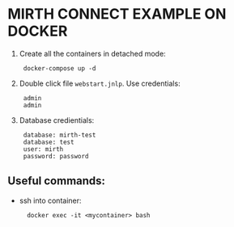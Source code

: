 # MIRTH CONNECT EXAMPLE ON DOCKER

1. Create all the containers in detached mode:

        docker-compose up -d
        
1. Double click file `webstart.jnlp`. Use credentials:

        admin
        admin

1. Database credientials:
		
		database: mirth-test
		database: test
		user: mirth
		password: password



## Useful commands:

- ssh into container:

        docker exec -it <mycontainer> bash

	

